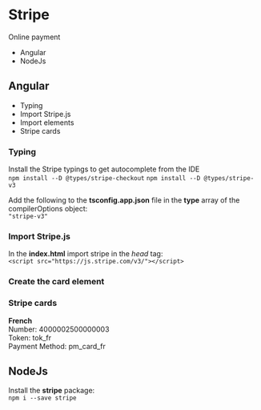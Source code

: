 # Stripe

Online payment

- Angular
- NodeJs

## Angular 

- Typing
- Import Stripe.js
- Import elements
- Stripe cards

### Typing

Install the Stripe typings to get autocomplete from the IDE   
`npm install --D @types/stripe-checkout`
`npm install --D @types/stripe-v3`

Add the following to the **tsconfig.app.json** file in the **type** array of the compilerOptions object:  
`"stripe-v3"`  

### Import Stripe.js

In the **index.html** import stripe in the *head* tag:  
`<script src="https://js.stripe.com/v3/"></script>`  

### Create the card element 



### Stripe cards
**French**  
Number: 4000002500000003	
Token: tok_fr	 
Payment Method: pm_card_fr   

## NodeJs

Install the **stripe** package:  
`npm i --save stripe`   
